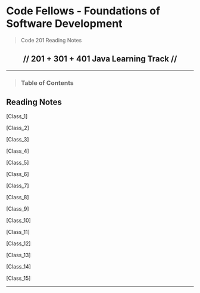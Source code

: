 # Code Fellows - Foundations of Software Development

> Code 201 Reading Notes

<h2 align="center">// 201 + 301 + 401 Java Learning Track //</h2>

---

> ### Table of Contents

## Reading Notes

[Class_1]

[Class_2]

[Class_3]

[Class_4]

[Class_5]

[Class_6]

[Class_7]

[Class_8]

[Class_9]

[Class_10]

[Class_11]

[Class_12]

[Class_13]

[Class_14]

[Class_15]

---
